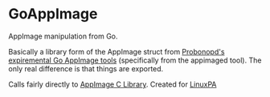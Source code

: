 # GoAppImage

AppImage manipulation from Go.

Basically a library form of the AppImage struct from [Probonopd's expiremental Go AppImage tools](https://github.com/probonpd/go-appimage) (specifically from the appimaged tool). The only real difference is that things are exported.

Calls fairly directly to [AppImage C Library](https://github.com/AppImage/AppImageKit). Created for [LinuxPA](https://github.com/CalebQ42/LinuxPA)
